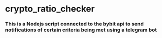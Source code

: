 # crypto_ratio_checker

### This is a Nodejs script connected to the bybit api to send notifications of certain criteria being met using a telegram bot


